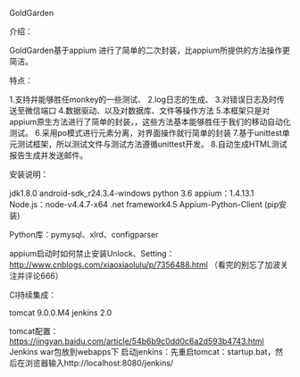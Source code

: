 GoldGarden

介绍：

GoldGarden基于appium 进行了简单的二次封装，比appium所提供的方法操作更简洁。

特点：

1.支持并能够胜任monkey的一些测试、
2.log日志的生成、
3.对错误日志及时传送至微信端口
4.数据驱动、以及对数据库、文件等操作方法
5.本框架只是对appium原生方法进行了简单的封装，，这些方法基本能够胜任于我们的移动自动化测试。
6.采用po模式进行元素分离，对界面操作就行简单的封装
7.基于unittest单元测试框架，所以测试文件与测试方法遵循unittest开发。
8.自动生成HTML测试报告生成并发送邮件。

安装说明：

jdk1.8.0
android-sdk_r24.3.4-windows
python 3.6
appium：1.4.13.1
Node.js：node-v4.4.7-x64
.net framework4.5
Appium-Python-Client (pip安装)

Python库：pymysql、xlrd、configparser


appium启动时如何禁止安装Unlock、Setting：http://www.cnblogs.com/xiaoxiaolulu/p/7356488.html  （看完的别忘了加波关注并评论666）


CI持续集成：

tomcat 9.0.0.M4
jenkins 2.0

tomcat配置：https://jingyan.baidu.com/article/54b6b9c0dd0c6a2d593b4743.html
Jenkins war包放到webapps下
启动jenkins：先重启tomcat：startup.bat，然后在浏览器输入http://localhost:8080/jenkins/



